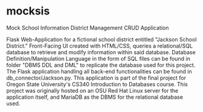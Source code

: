 # mocksis
Mock School Information District Management CRUD Application

Flask Web-Application for a fictional school district entitled "Jackson School District." Front-Facing UI created with HTML/CSS, queries a relational/SQL database to retrieve and modify information within said database. Database Definition/Manipulation Language in the form of SQL files can be found in folder "DBMS DDL and DML" to replicate the database used for this project. The Flask application handling all back-end functionalities can be found in db_connector/Jackson.py. This application is part of the final project for Oregon State University's CS340 Introduction to Databases course. This project was originally hosted on an OSU Red Hat Linux server for the application itself, and MariaDB as the DBMS for the relational database used.
